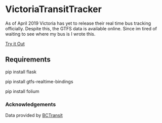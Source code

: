# VictoriaTransitTracker

As of April 2019 Victoria has yet to release their real time bus tracking officially.  Despite this, the GTFS data is available online.
Since im tired of waiting to see where my bus is I wrote this.

[Try it Out](https://whispering-atoll-97122.herokuapp.com/)

## Requirements

pip install flask

pip install gtfs-realtime-bindings

pip install folium

### Acknowledgements
Data provided by [BCTransit](https://www.bctransit.com/)
